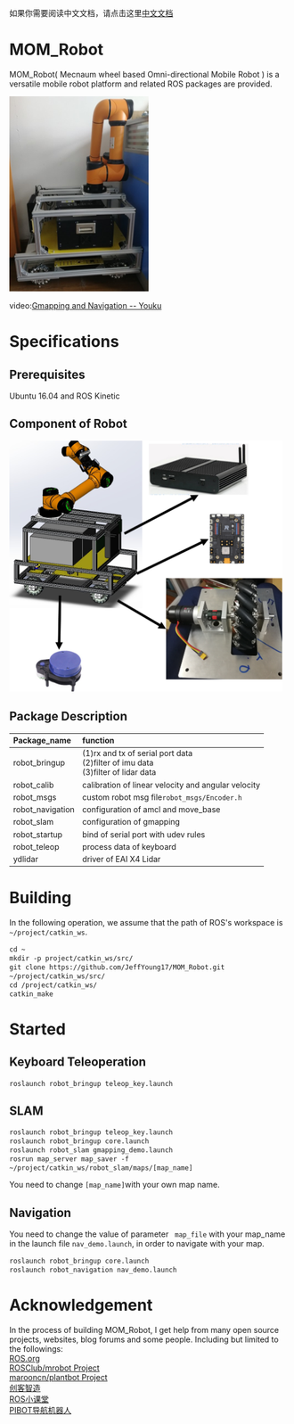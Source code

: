 如果你需要阅读中文文档，请点击这里[中文文档](./doc/chn/)

# MOM_Robot

MOM_Robot( Mecnaum wheel based Omni-directional Mobile Robot ) is a versatile mobile robot platform and related ROS packages are provided.

<img src="./doc/images/MOM_Robot.jpg" width="250" height="350" alt="MOM_Robot"/>

video:[Gmapping and Navigation -- Youku](http://v.youku.com/v_show/id_XMzg2NDA5ODAwOA==.html?spm=a2hzp.8244740.0.0)

# Specifications

## Prerequisites

Ubuntu 16.04 and ROS Kinetic

## Component of Robot

<img src="./doc/images/Component.png" width="490" height="450" alt="Component"/>

## Package Description

| Package_name | function |
|:- |:- |
|robot_bringup|(1)rx and tx of serial port data<br/>(2)filter of imu data<br/>(3)filter of lidar data|
|robot_calib| calibration of linear velocity and angular velocity|
|robot_msgs| custom robot msg file`robot_msgs/Encoder.h` |
|robot_navigation| configuration of amcl and move_base |
|robot_slam| configuration of gmapping |
|robot_startup| bind of serial port with udev rules |
|robot_teleop| process data of keyboard |
|ydlidar| driver of EAI X4 Lidar |

# Building

In the following operation, we assume that the path of ROS's workspace is `~/project/catkin_ws`.

```
cd ~
mkdir -p project/catkin_ws/src/
git clone https://github.com/JeffYoung17/MOM_Robot.git ~/project/catkin_ws/src/
cd /project/catkin_ws/
catkin_make
```

# Started

## Keyboard Teleoperation

```
roslaunch robot_bringup teleop_key.launch
```

## SLAM

```
roslaunch robot_bringup teleop_key.launch
roslaunch robot_bringup core.launch
roslaunch robot_slam gmapping_demo.launch
rosrun map_server map_saver -f ~/project/catkin_ws/robot_slam/maps/[map_name]
```
You need to change `[map_name]`with your own map name.

## Navigation

You need to change the value of parameter ` map_file` with your map_name in the launch file `nav_demo.launch`, in order to navigate with your map.

```
roslaunch robot_bringup core.launch
roslaunch robot_navigation nav_demo.launch
```

# Acknowledgement

In the process of building MOM_Robot, I get help from many open source projects, websites, blog forums and some people. Including but limited to the followings:<br/>
[ROS.org](http://wiki.ros.org)<br/>
[ROSClub/mrobot Project](https://github.com/ROSClub/mrobot)<br/>
[marooncn/plantbot Project](https://github.com/marooncn/plantbot)<br/>
[创客智造](https://www.ncnynl.com/)<br/>
[ROS小课堂](http://i.youku.com/i/UMTUzNzkwNTA1Ng==?spm=a2hzp.8253869.0.0)<br/>
[PIBOT导航机器人](https://www.jianshu.com/u/7f508db63608)